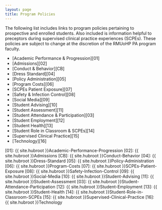 ```yaml
---
layout: page
title: Program Policies
---
```


The following list includes links to program policies pertaining to prospective and enrolled students. Also included is information helpful to preceptors during supervised clinical practice experiences (SCPEs). These policies are subject to change at the discretion of the RMUoHP PA program faculty.

- [Academic Performance & Progression][01]
- [Admissions][02]
- [Conduct & Behavior][CB]
- [Dress Standard][04]
- [Policy Administration][05]
- [Program Costs][06]
- [SCPEs Patient Exposure][07]
- [Safety & Infection Control][08]
- [Social Media][09]
- [Student Advising][10]
- [Student Assessment][11] 
- [Student Attendance & Participation][03]
- [Student Employment][12]
- [Student Health][13]
- [Student Role in Classroom & SCPEs][14]
- [Supervised Clinical Practice][15]
- [Technology][16]

[01]: {{ site.hubroot }}Academic-Performance-Progression
[02]: {{ site.hubroot }}Admissions
[CB]: {{ site.hubroot }}Conduct-Behavior
[04]: {{ site.hubroot }}Dress-Standard
[05]: {{ site.hubroot }}Policy-Administration
[06]: {{ site.hubroot }}Program-Costs
[07]: {{ site.hubroot }}SCPEs-Patient-Exposure
[08]: {{ site.hubroot }}Safety-Infection-Control
[09]: {{ site.hubroot }}Social-Media
[10]: {{ site.hubroot }}Student-Advising
[11]: {{ site.hubroot }}Student-Assessment
[03]: {{ site.hubroot }}Student-Attendance-Participation
[12]: {{ site.hubroot }}Student-Employment
[13]: {{ site.hubroot }}Student-Health
[14]: {{ site.hubroot }}Student-Role-in-Classroom-SCPEs
[15]: {{ site.hubroot }}Supervised-Clinical-Practice
[16]: {{ site.hubroot }}Technology